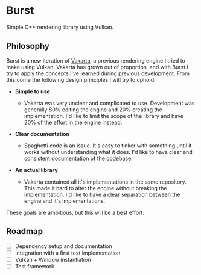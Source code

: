 # Burst
Simple C++ rendering library using Vulkan.

## Philosophy
Burst is a new iteration of [Vakarta](https://github.com/angelocarly/vakarta), a previous rendering engine I tried to make using Vulkan.
Vakarta has grown out of proportion, and with Burst I try to apply the concepts I've learned during previous development.
From this come the following design principles I will try to uphold:

- **Simple to use**
  - Vakarta was very unclear and complicated to use. Development was generally 80% editing the engine and 20% creating the implementation. I'd like to limit the scope of the library and have 20% of the effort in the engine instead.

- **Clear documentation**
  - Spaghetti code is an issue. It's easy to tinker with something until it works without understanding what it does. I'd like to have clear and consistent documentation of the codebase.

- **An actual library**
  - Vakarta contained all it's implementations in the same repository. This made it hard to alter the engine without breaking the implementation. I'd like to have a clear separation between the engine and it's implementations.

These goals are ambitious, but this will be a best effort.

## Roadmap
- [ ] Dependency setup and documentation
- [ ] Integration with a first test implementation
- [ ] Vulkan + Window instantiation
- [ ] Test framework
